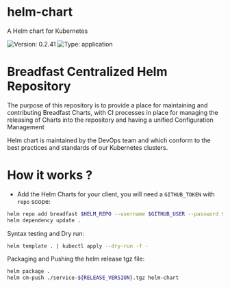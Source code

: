 # helm-chart

A Helm chart for Kubernetes

![Version: 0.2.41](https://img.shields.io/badge/Version-0.14.7-informational?style=flat-square) ![Type: application](https://img.shields.io/badge/Type-application-informational?style=flat-square)

# Breadfast Centralized Helm Repository

The purpose of this repository is to provide a place for maintaining and contributing Breadfast Charts, with CI processes in place for managing the releasing of Charts into the repository and having a unified Configuration Management

Helm chart is maintained by the DevOps team and which conform to the best practices and standards of our Kubernetes clusters.

# How it works ?

- Add the Helm Charts for your client, you will need a `GITHUB_TOKEN` with `repo` scope:

```bash
helm repo add breadfast $HELM_REPO --username $GITHUB_USER --password $GITHUB_TOKEN
helm dependency update .
```

Syntax testing and Dry run:

```bash
helm template . | kubectl apply --dry-run -f -
```

Packaging and Pushing the helm release tgz file:

```bash
helm package .
helm cm-push ./service-${RELEASE_VERSION}.tgz helm-chart
```
